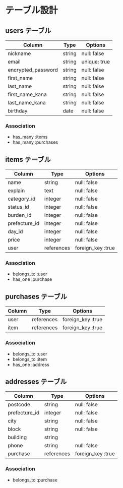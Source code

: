 # テーブル設計

## users テーブル

| Column             | Type   | Options      |
| ------------------ | ------ | ------------ |
| nickname           | string | null: false  |
| email              | string | unique: true |
| encrypted_password | string | null: false  |
| first_name         | string | null: false  |
| last_name          | string | null: false  |
| first_name_kana    | string | null: false  |
| last_name_kana     | string | null: false  |
| birthday           | date   | null: false  |

### Association

- has_many :items
- has_many :purchases

## items テーブル

| Column        | Type       | Options           |
| ------------- | ---------- | ----------------- |
| name          | string     | null: false       |
| explain       | text       | null: false       |
| category_id   | integer    | null: false       |
| status_id     | integer    | null: false       |
| burden_id     | integer    | null: false       |
| prefecture_id | integer    | null: false       |
| day_id        | integer    | null: false       |
| price         | integer    | null: false       |
| user          | references | foreign_key :true |

### Association

- belongs_to :user
- has_one :purchase

## purchases テーブル

| Column | Type       | Options           |
| ------ | ---------- | ----------------- |
| user   | references | foreign_key :true |
| item   | references | foreign_key :true |

### Association

- belongs_to :user
- belongs_to :item
- has_one :address

## addresses テーブル

| Column        | Type       | Options           |
| ------------- | ---------- | ----------------- |
| postcode      | string     | null: false       |
| prefecture_id | integer    | null: false       |
| city          | string     | null: false       |
| block         | string     | null: false       |
| building      | string     |                   |
| phone         | string     | null: false       |
| purchase      | references | foreign_key :true |

### Association

- belongs_to :purchase
